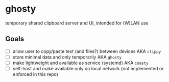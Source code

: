 # ghosty

temporary shared clipboard server and UI, intended for (W)LAN use

## Goals
- [ ] allow user to copy/paste text (and files?) between devices AKA `clippy`
- [ ] store minimal data and only temporarily AKA `ghosty`
- [ ] make lightweight and available as service (systemd) AKA `coasty`
- [ ] self-host and make available only on local network (not implemented or enforced in this repo)
